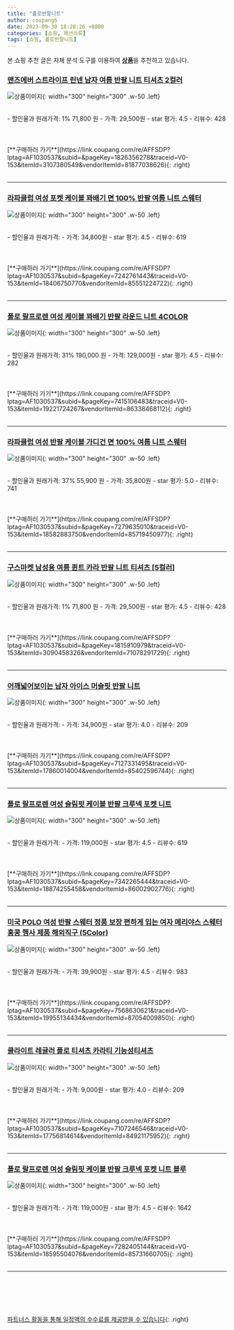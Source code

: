 ```yaml
---
title: "폴로반팔니트"
author: coupang6
date: 2023-09-30 18:28:26 +0800
categories: [쇼핑, 패션의류]
tags: [쇼핑, 폴로반팔니트]
---
```


본 쇼핑 추천 글은 자체 분석 도구를 이용하여 [**상품**](https://link.coupang.com/a/bao1ui)을 추천하고 있습니다.

### [맨즈에버 스트라이프 린넨 남자 여름 반팔 니트 티셔츠 2컬러](https://link.coupang.com/re/AFFSDP?lptag=AF1030537&subid=&pageKey=1826356278&traceid=V0-153&itemId=3107380549&vendorItemId=81877038626)

![상품이미지](https://thumbnail9.coupangcdn.com/thumbnails/remote/230x230ex/image/vendor_inventory/e221/171de8e4abecde392f45981df398039cadd0a9bb7ab1ef8d50944b727bb9.jpg){: width="300" height="300" .w-50 .left}


<br>
- 할인율과 원래가격: 1%  71,800   원
- 가격: 29,500원
- star 평가: 4.5
- 리뷰수: 428
<br>
<br>
<br>
<br>
[**구매하러 가기**](https://link.coupang.com/re/AFFSDP?lptag=AF1030537&subid=&pageKey=1826356278&traceid=V0-153&itemId=3107380549&vendorItemId=81877038626){: .right}
<br>
<br>

---

### [라파클럽 여성 포켓 케이블 꽈배기 면 100% 반팔 여름 니트 스웨터](https://link.coupang.com/re/AFFSDP?lptag=AF1030537&subid=&pageKey=7242761443&traceid=V0-153&itemId=18406750770&vendorItemId=85551224722)

![상품이미지](https://thumbnail9.coupangcdn.com/thumbnails/remote/230x230ex/image/vendor_inventory/95f0/a8b41006e216a2aa3feaa6ea2d67e90b9f410f52d9165bf20ce5fec6c91b.jpg){: width="300" height="300" .w-50 .left}


<br>
- 할인율과 원래가격: 
- 가격: 34,800원
- star 평가: 4.5
- 리뷰수: 619
<br>
<br>
<br>
<br>
[**구매하러 가기**](https://link.coupang.com/re/AFFSDP?lptag=AF1030537&subid=&pageKey=7242761443&traceid=V0-153&itemId=18406750770&vendorItemId=85551224722){: .right}
<br>
<br>

---

### [폴로 랄프로렌 여성 케이블 꽈배기 반팔 라운드 니트 4COLOR](https://link.coupang.com/re/AFFSDP?lptag=AF1030537&subid=&pageKey=7415106483&traceid=V0-153&itemId=19221724267&vendorItemId=86338468112)

![상품이미지](https://thumbnail7.coupangcdn.com/thumbnails/remote/230x230ex/image/vendor_inventory/6f95/0d042951d34625e5c2b832bee958b77a0fa7bfe9684902c7b1d24cd34ac3.jpg){: width="300" height="300" .w-50 .left}


<br>
- 할인율과 원래가격: 31%  190,000   원
- 가격: 129,000원
- star 평가: 4.5
- 리뷰수: 282
<br>
<br>
<br>
<br>
[**구매하러 가기**](https://link.coupang.com/re/AFFSDP?lptag=AF1030537&subid=&pageKey=7415106483&traceid=V0-153&itemId=19221724267&vendorItemId=86338468112){: .right}
<br>
<br>

---

### [라파클럽 여성 반팔 케이블 가디건 면 100% 여름 니트 스웨터](https://link.coupang.com/re/AFFSDP?lptag=AF1030537&subid=&pageKey=7279635010&traceid=V0-153&itemId=18582883750&vendorItemId=85719450977)

![상품이미지](https://thumbnail10.coupangcdn.com/thumbnails/remote/230x230ex/image/vendor_inventory/48d9/8220f2cd2ff803eb1ff1b5ba72bbfdc7e2fdab7928fab6506a18a19644dd.jpg){: width="300" height="300" .w-50 .left}


<br>
- 할인율과 원래가격: 37%  55,900   원
- 가격: 35,800원
- star 평가: 5.0
- 리뷰수: 741
<br>
<br>
<br>
<br>
[**구매하러 가기**](https://link.coupang.com/re/AFFSDP?lptag=AF1030537&subid=&pageKey=7279635010&traceid=V0-153&itemId=18582883750&vendorItemId=85719450977){: .right}
<br>
<br>

---

### [구스마켓 남성용 여름 퀸트 카라 반팔 니트 티셔츠 [5컬러]](https://link.coupang.com/re/AFFSDP?lptag=AF1030537&subid=&pageKey=1815910979&traceid=V0-153&itemId=3090458326&vendorItemId=71078291729)

![상품이미지](https://thumbnail10.coupangcdn.com/thumbnails/remote/230x230ex/image/vendor_inventory/02c1/f0fc13fa2ec6adb541bb9e52fd316bdcacb8a68ab3d01c48a67f69e487a7.JPG){: width="300" height="300" .w-50 .left}


<br>
- 할인율과 원래가격: 1%  71,800   원
- 가격: 29,500원
- star 평가: 4.5
- 리뷰수: 428
<br>
<br>
<br>
<br>
[**구매하러 가기**](https://link.coupang.com/re/AFFSDP?lptag=AF1030537&subid=&pageKey=1815910979&traceid=V0-153&itemId=3090458326&vendorItemId=71078291729){: .right}
<br>
<br>

---

### [어깨넓어보이는 남자 아이스 머슬핏 반팔 니트](https://link.coupang.com/re/AFFSDP?lptag=AF1030537&subid=&pageKey=7127331495&traceid=V0-153&itemId=17860014004&vendorItemId=85402596744)

![상품이미지](https://thumbnail10.coupangcdn.com/thumbnails/remote/230x230ex/image/vendor_inventory/b1b2/069a9e8fb022331b5bfff25225355adcc4301ea707c9831a839d506d527c.jpg){: width="300" height="300" .w-50 .left}


<br>
- 할인율과 원래가격: 
- 가격: 34,900원
- star 평가: 4.0
- 리뷰수: 209
<br>
<br>
<br>
<br>
[**구매하러 가기**](https://link.coupang.com/re/AFFSDP?lptag=AF1030537&subid=&pageKey=7127331495&traceid=V0-153&itemId=17860014004&vendorItemId=85402596744){: .right}
<br>
<br>

---

### [폴로 랄프로렌 여성 슬림핏 케이블 반팔 크루넥 포켓 니트](https://link.coupang.com/re/AFFSDP?lptag=AF1030537&subid=&pageKey=7342265444&traceid=V0-153&itemId=18874255458&vendorItemId=86002902776)

![상품이미지](https://thumbnail9.coupangcdn.com/thumbnails/remote/230x230ex/image/vendor_inventory/84d4/ef81f5f5fc12082a734252af6f047077b37c6bcee977304a18cc0f4a74df.jpg){: width="300" height="300" .w-50 .left}


<br>
- 할인율과 원래가격: 
- 가격: 119,000원
- star 평가: 4.5
- 리뷰수: 619
<br>
<br>
<br>
<br>
[**구매하러 가기**](https://link.coupang.com/re/AFFSDP?lptag=AF1030537&subid=&pageKey=7342265444&traceid=V0-153&itemId=18874255458&vendorItemId=86002902776){: .right}
<br>
<br>

---

### [미국 POLO 여성 반팔 스웨터 정품 보장 편하게 입는 여자 메리야스 스웨터 홍콩 행사 제품 해외직구 (5Color)](https://link.coupang.com/re/AFFSDP?lptag=AF1030537&subid=&pageKey=7568630621&traceid=V0-153&itemId=19955134434&vendorItemId=87054009850)

![상품이미지](https://thumbnail7.coupangcdn.com/thumbnails/remote/230x230ex/image/vendor_inventory/a5e8/90f7594b6690e955f0b855da62f921ed0249798f9eb95b01754ccd90db6f.jpg){: width="300" height="300" .w-50 .left}


<br>
- 할인율과 원래가격: 
- 가격: 39,900원
- star 평가: 4.5
- 리뷰수: 983
<br>
<br>
<br>
<br>
[**구매하러 가기**](https://link.coupang.com/re/AFFSDP?lptag=AF1030537&subid=&pageKey=7568630621&traceid=V0-153&itemId=19955134434&vendorItemId=87054009850){: .right}
<br>
<br>

---

### [쿨라이트 레귤러 폴로 티셔츠 카라티 기능성티셔츠](https://link.coupang.com/re/AFFSDP?lptag=AF1030537&subid=&pageKey=7107246546&traceid=V0-153&itemId=17756814614&vendorItemId=84921175952)

![상품이미지](https://thumbnail6.coupangcdn.com/thumbnails/remote/230x230ex/image/vendor_inventory/f446/d15cbfd1db4d166de8857052958b83cb89d0e921950b29ff8b655cd9cd58.jpg){: width="300" height="300" .w-50 .left}


<br>
- 할인율과 원래가격: 
- 가격: 9,000원
- star 평가: 4.0
- 리뷰수: 209
<br>
<br>
<br>
<br>
[**구매하러 가기**](https://link.coupang.com/re/AFFSDP?lptag=AF1030537&subid=&pageKey=7107246546&traceid=V0-153&itemId=17756814614&vendorItemId=84921175952){: .right}
<br>
<br>

---

### [폴로 랄프로렌 여성 슬림핏 케이블 반팔 크루넥 포켓 니트 블루](https://link.coupang.com/re/AFFSDP?lptag=AF1030537&subid=&pageKey=7282405144&traceid=V0-153&itemId=18595504076&vendorItemId=85731660705)

![상품이미지](https://thumbnail10.coupangcdn.com/thumbnails/remote/230x230ex/image/vendor_inventory/7d23/506b34a5f11d4a52fde9d43465f354d60e78d111af35a52774b063853db4.jpg){: width="300" height="300" .w-50 .left}


<br>
- 할인율과 원래가격: 
- 가격: 119,000원
- star 평가: 4.5
- 리뷰수: 1642
<br>
<br>
<br>
<br>
[**구매하러 가기**](https://link.coupang.com/re/AFFSDP?lptag=AF1030537&subid=&pageKey=7282405144&traceid=V0-153&itemId=18595504076&vendorItemId=85731660705){: .right}
<br>
<br>

---
<br><br><br><br><br> [파트너스 활동을 통해 일정액의 수수료를 제공받을 수 있습니다](https://link.coupang.com/a/bao1ui){: .right}